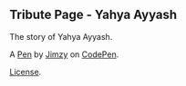 Tribute Page - Yahya Ayyash
---------------------------
The story of Yahya Ayyash.

A [Pen](https://codepen.io/hazimsalam/pen/vYmxwzY) by [Jimzy](https://codepen.io/hazimsalam) on [CodePen](https://codepen.io).

[License](https://codepen.io/hazimsalam/pen/vYmxwzY/license).